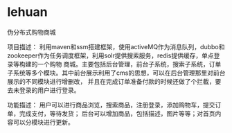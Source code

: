 # lehuan
伪分布式购物商城

项目描述：
利用maven和ssm搭建框架，使用activeMQ作为消息队列，dubbo和zookeeper作为任务调度框架，利用solr提供搜索服务，redis提供缓存，单点登录等构建的一个购物
商城。主要包括后台管理，前台子系统，搜索子系统，订单子系统等多个模块。其中前台展示利用了cms的思想，可以在后台管理那里对前台展示的不同模块进行增删改，
并且在完成订单准备付款的时候还做了个拦截，要去未登录的用户进行登录。

功能描述：
用户可以进行商品浏览，搜索商品，注册登录，添加购物车，提交订单，完成支付，等待发货；
后台可以增加商品，包括描述，图片等等；对首页内容可以分模块进行更新。
